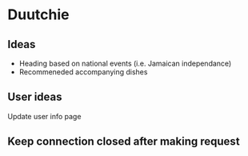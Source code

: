 # Duutchie

## Ideas
- Heading based on national events (i.e. Jamaican independance)
- Recommeneded accompanying dishes 

## User ideas
Update user info page


## Keep connection closed after making request